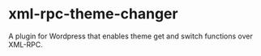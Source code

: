 xml-rpc-theme-changer
=====================

A plugin for Wordpress that enables theme get and switch functions over XML-RPC.

